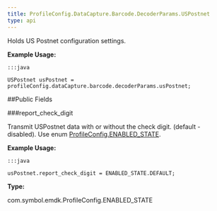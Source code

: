 ```yaml
---
title: ProfileConfig.DataCapture.Barcode.DecoderParams.USPostnet
type: api
---
```



Holds US Postnet configuration settings. 
 
 

**Example Usage:**
	
	:::java
	
	USPostnet usPostnet = profileConfig.dataCapture.barcode.decoderParams.usPostnet;
	


##Public Fields

###report_check_digit

Transmit USPostnet data with or without the check digit. (default - disabled). 
 Use enum [ ProfileConfig.ENABLED_STATE](../ProfileConfig-ENABLED_STATE).
 
 

**Example Usage:**
	
	:::java
	
	usPostnet.report_check_digit = ENABLED_STATE.DEFAULT;
	


**Type:**

com.symbol.emdk.ProfileConfig.ENABLED_STATE

